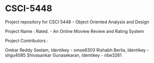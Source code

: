# CSCI-5448
Project repository for CSCI 5448 - Object Oriented Analysis and Design

Project Name : Rated. - An Online Moview Review and Rating System

Project Contributors : 

Omkar Reddy Seelam, Identikey - omse6303
Rishabh Berlia, Identikey - shgu4085
Shivasankar Gunasekaran, Identikey - ribe3261

